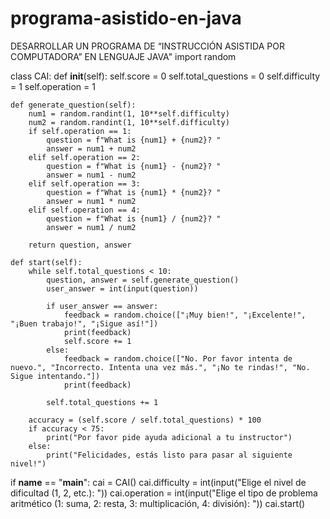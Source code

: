 # programa-asistido-en-java
DESARROLLAR UN PROGRAMA DE “INSTRUCCIÓN ASISTIDA POR COMPUTADORA” EN LENGUAJE JAVA"
import random

class CAI:
    def __init__(self):
        self.score = 0
        self.total_questions = 0
        self.difficulty = 1
        self.operation = 1

    def generate_question(self):
        num1 = random.randint(1, 10**self.difficulty)
        num2 = random.randint(1, 10**self.difficulty)
        if self.operation == 1:
            question = f"What is {num1} + {num2}? "
            answer = num1 + num2
        elif self.operation == 2:
            question = f"What is {num1} - {num2}? "
            answer = num1 - num2
        elif self.operation == 3:
            question = f"What is {num1} * {num2}? "
            answer = num1 * num2
        elif self.operation == 4:
            question = f"What is {num1} / {num2}? "
            answer = num1 / num2

        return question, answer

    def start(self):
        while self.total_questions < 10:
            question, answer = self.generate_question()
            user_answer = int(input(question))

            if user_answer == answer:
                feedback = random.choice(["¡Muy bien!", "¡Excelente!", "¡Buen trabajo!", "¡Sigue así!"])
                print(feedback)
                self.score += 1
            else:
                feedback = random.choice(["No. Por favor intenta de nuevo.", "Incorrecto. Intenta una vez más.", "¡No te rindas!", "No. Sigue intentando."])
                print(feedback)

            self.total_questions += 1

        accuracy = (self.score / self.total_questions) * 100
        if accuracy < 75:
            print("Por favor pide ayuda adicional a tu instructor")
        else:
            print("Felicidades, estás listo para pasar al siguiente nivel!")

if __name__ == "__main__":
    cai = CAI()
    cai.difficulty = int(input("Elige el nivel de dificultad (1, 2, etc.): "))
    cai.operation = int(input("Elige el tipo de problema aritmético (1: suma, 2: resta, 3: multiplicación, 4: división): "))
    cai.start()

